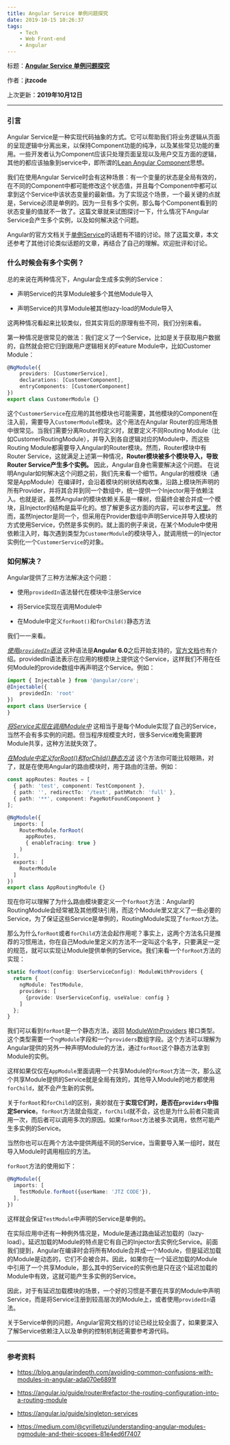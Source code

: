 ```yaml
---
title: Angular Service 单例问题探究
date: 2019-10-15 10:26:37
tags:
    - Tech
    - Web Front-end
    - Angular
---
```


标题：<u>**Angular Service 单例问题探究**</u>

作者：**jtzcode**

上次更新：**2019年10月12日**

* * *

### 引言 

Angular Service是一种实现代码抽象的方式。它可以帮助我们将业务逻辑从页面的呈现逻辑中分离出来，以保持Component功能的纯净，以及某些常见功能的重用。一些开发者认为Component应该只处理页面呈现以及用户交互方面的逻辑，其他的都应该抽象到service中，即所谓的[Lean Angular Component](https://blog.angularindepth.com/lean-angular-components-252bcb6ea6c1)思想。


我们在使用Angular Service时会有这种场景：有一个变量的状态是全局有效的，在不同的Component中都可能修改这个状态值，并且每个Component中都可以拿到这个Service中该状态变量的最新值。为了实现这个场景，一个最关键的点就是，Service必须是单例的。因为一旦有多个实例，那么每个Component看到的状态变量的值就不一致了。这篇文章就来试图探讨一下，什么情况下Angular Service会产生多个实例，以及如何解决这个问题。

Angular的官方文档关于[单例Service](https://angular.io/guide/singleton-services)的话题有不错的讨论。除了这篇文章，本文还参考了其他讨论类似话题的文章，再结合了自己的理解。欢迎批评和讨论。

### 什么时候会有多个实例？

总的来说在两种情况下，Angular会生成多实例的Service：

* 声明Service的共享Module被多个其他Module导入

* 声明Service的共享Module被其他lazy-load的Module导入

这两种情况看起来比较类似，但其实背后的原理有些不同，我们分别来看。
<!--more-->
第一种情况是很常见的做法：我们定义了一个Service，比如是关于获取用户数据的，自然就会把它归到跟用户逻辑相关的Feature Module中，比如Customer Module：

```typescript
@NgModule({
    providers: [CustomerService],
    declarations: [CustomerComponent],
    entryComponents: [CustomerComponent]
})
export class CustomerModule {}
```
这个`CustomerService`在应用的其他模块也可能需要，其他模块的Component在注入前，需要导入`CustomerModule`模块。这个用法在Angular Router的应用场景中很常见。当我们需要分离Router的定义时，就要定义不同Routing Module（比如CustomerRoutingModule），并导入到各自逻辑对应的Module中，而这些Routing Module都需要导入Angular的Router模块。然而，Router模块中有Router Service，这就满足上述第一种情况，**Router模块被多个模块导入，导致Router Service产生多个实例。** 因此，Angular自身也需要解决这个问题。
在说明Angular如何解决这个问题之前，我们先来看一个细节。Angular的根模块（通常是AppModule）在编译时，会沿着模块的树状结构收集，沿路上模块所声明的所有Provider，并将其合并到同一个数组中，统一提供一个Injector用于依赖注入。也就是说，虽然Angular的模块依赖关系是一棵树，但最终会被合并成一个模块，且Injector的结构是扁平化的。想了解更多这方面的内容，可以参考[这里](https://blog.angularindepth.com/avoiding-common-confusions-with-modules-in-angular-ada070e6891f)。
然而，虽然Injector是同一个，但采用在Provider数组中声明Service并导入模块的方式使用Service，仍然是多实例的。就上面的例子来说，在某个Module中使用依赖注入时，每次遇到类型为`CustomerModule`的模块导入，就调用统一的Injector实例化一个`CustomerService`的对象。

### 如何解决？

Angular提供了三种方法解决这个问题：

* 使用`providedIn`语法替代在模块中注册Service

* 将Service实现在调用Module中

* 在Module中定义`forRoot()`和`forChild()`静态方法

我们一一来看。

*<u>使用`providedIn`语法</u>*
这种语法是**Angular 6.0**之后开始支持的，[官方文档](https://angular.io/guide/singleton-services)也有介绍。providedIn语法表示在应用的根模块上提供这个Service，这样我们不用在任何Module的provide数组中再声明这个Service。例如：

```typescript
import { Injectable } from '@angular/core'; 
@Injectable({ 
    providedIn: 'root'
})
export class UserService {
}
```
*<u>将Service实现在调用Module中</u>*
这相当于是每个Module实现了自己的Service，当然不会有多实例的问题。但当程序规模变大时，很多Service难免需要跨Module共享，这种方法就失效了。

<u>*在Module中定义forRoot()和forChild()静态方法*</u>
这个方法你可能比较眼熟，对了，就是在使用Angular的路由模块时，用于路由的注册。例如：
```typescript
const appRoutes: Routes = [
  { path: 'test', component: TestComponent },
  { path: '', redirectTo: '/test', pathMatch: 'full' },
  { path: '**', component: PageNotFoundComponent }
];

@NgModule({
  imports: [
    RouterModule.forRoot(
      appRoutes,
      { enableTracing: true } 
    )
  ],
  exports: [
    RouterModule
  ]
})
export class AppRoutingModule {}
```
现在你可以理解了为什么路由模块要定义一个`forRoot`方法：Angular的RoutingModule会经常被及其他模块引用，而这个Module里又定义了一些必要的Service，为了保证这些Service是单例的，RoutingModule实现了`forRoot`方法。

那么为什么`forRoot`或者`forChild`方法会起作用呢？事实上，这两个方法名只是推荐的习惯用法，你在自己Module里定义的方法不一定叫这个名字，只要满足一定的规范，就可以实现让Module提供单例的Service。我们来看一个`forRoot`方法的实现：
```typescript
static forRoot(config: UserServiceConfig): ModuleWithProviders {
  return {
    ngModule: TestModule,
    providers: [
      {provide: UserServiceConfig, useValue: config }
    ]
  };
}
```
我们可以看到`forRoot`是一个静态方法，返回 [ModuleWithProviders](https://angular.io/api/core/ModuleWithProviders) 接口类型。这个类型需要一个`ngModule`字段和一个`providers`数组字段。这个方法可以理解为Angular提供的另外一种声明Module的方法，通过`forRoot`这个静态方法拿到Module的实例。

这样如果仅仅在`AppModule`里面调用一个共享Module的`forRoot`方法一次，那么这个共享Module提供的Service就是全局有效的，其他导入Module的地方都使用`forChild`，就不会产生新的实例。

关于`forRoot`和`forChild`的区别，奥妙就在于**实现它们时，是否在`providers`中指定Service**。`forRoot`方法就会指定，`forChild`就不会，这也是为什么前者只能调用一次，而后者可以调用多次的原因。如果`forRoot`方法被多次调用，依然可能产生多实例的Service。

当然你也可以在两个方法中提供两组不同的Service，当需要导入某一组时，就在导入Module时调用相应的方法。

`forRoot`方法的使用如下：
```typescript
@NgModule({
  imports: [
    TestModule.forRoot({userName: 'JTZ CODE'}),
  ],
})
```
这样就会保证`TestModule`中声明的Service是单例的。

在实际应用中还有一种例外情况是，Module是通过路由延迟加载的（lazy-load）。延迟加载的Module的特点是它有自己的Injector去实例化Service。前面我们提到，Angular在编译时会将所有Module合并成一个Module，但是延迟加载的Module是动态的，它们不会被合并。因此，如果你在一个延迟加载的Module中引用了一个共享Module，那么其中的Service的实例也是只在这个延迟加载的Module中有效，这就可能产生多实例的Service。

因此，对于有延迟加载模块的场景，一个好的习惯是不要在共享的Module中声明Service，而是将Service注册到较高层次的Module上，或者使用`providedIn`语法。

关于Service单例的问题，Angular官网文档的讨论已经比较全面了，如果要深入了解Service依赖注入以及单例的控制机制还需要参考源代码。

* * *
### 参考资料

* https://blog.angularindepth.com/avoiding-common-confusions-with-modules-in-angular-ada070e6891f

* https://angular.io/guide/router#refactor-the-routing-configuration-into-a-routing-module

* https://angular.io/guide/singleton-services

* https://medium.com/@cyrilletuzi/understanding-angular-modules-ngmodule-and-their-scopes-81e4ed6f7407